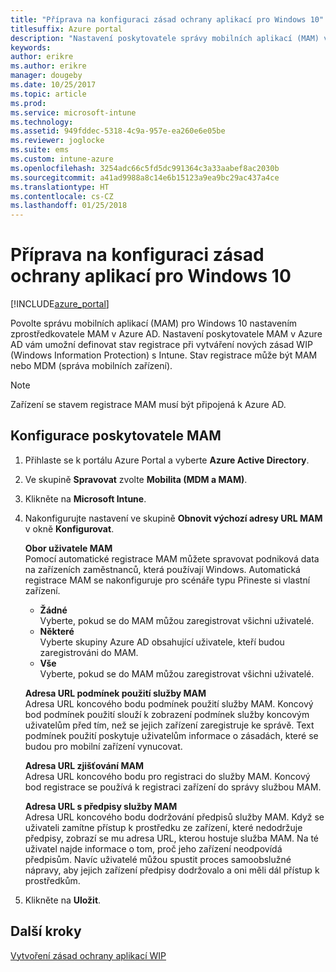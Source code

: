 ```yaml
---
title: "Příprava na konfiguraci zásad ochrany aplikací pro Windows 10"
titlesuffix: Azure portal
description: "Nastavení poskytovatele správy mobilních aplikací (MAM) v Azure AD"
keywords: 
author: erikre
ms.author: erikre
manager: dougeby
ms.date: 10/25/2017
ms.topic: article
ms.prod: 
ms.service: microsoft-intune
ms.technology: 
ms.assetid: 949fddec-5318-4c9a-957e-ea260e6e05be
ms.reviewer: joglocke
ms.suite: ems
ms.custom: intune-azure
ms.openlocfilehash: 3254adc66c5fd5dc991364c3a33aabef8ac2030b
ms.sourcegitcommit: a41ad9988a8c14e6b15123a9ea9bc29ac437a4ce
ms.translationtype: HT
ms.contentlocale: cs-CZ
ms.lasthandoff: 01/25/2018
---
```

# <a name="get-ready-to-configure-app-protection-policies-for-windows-10"></a>Příprava na konfiguraci zásad ochrany aplikací pro Windows 10

[!INCLUDE[azure_portal](./includes/azure_portal.md)]

Povolte správu mobilních aplikací (MAM) pro Windows 10 nastavením zprostředkovatele MAM v Azure AD. Nastavení poskytovatele MAM v Azure AD vám umožní definovat stav registrace při vytváření nových zásad WIP (Windows Information Protection) s Intune. Stav registrace může být MAM nebo MDM (správa mobilních zařízení).

> [!NOTE]
> Zařízení se stavem registrace MAM musí být připojená k Azure AD.

## <a name="to-configure-the-mam-provider"></a>Konfigurace poskytovatele MAM

1. Přihlaste se k portálu Azure Portal a vyberte **Azure Active Directory**.

2. Ve skupině **Spravovat** zvolte **Mobilita (MDM a MAM)**.

3. Klikněte na **Microsoft Intune**.

4. Nakonfigurujte nastavení ve skupině **Obnovit výchozí adresy URL MAM** v okně **Konfigurovat**.

    **Obor uživatele MAM**  
      Pomocí automatické registrace MAM můžete spravovat podniková data na zařízeních zaměstnanců, která používají Windows. Automatická registrace MAM se nakonfiguruje pro scénáře typu Přineste si vlastní zařízení.<ul><li>**Žádné**<br>Vyberte, pokud se do MAM můžou zaregistrovat všichni uživatelé.</li><li>**Některé**<br>Vyberte skupiny Azure AD obsahující uživatele, kteří budou zaregistrováni do MAM.</li><li>**Vše**<br>Vyberte, pokud se do MAM můžou zaregistrovat všichni uživatelé.</li></ul>

    **Adresa URL podmínek použití služby MAM**  
     Adresa URL koncového bodu podmínek použití služby MAM. Koncový bod podmínek použití slouží k zobrazení podmínek služby koncovým uživatelům před tím, než se jejich zařízení zaregistruje ke správě. Text podmínek použití poskytuje uživatelům informace o zásadách, které se budou pro mobilní zařízení vynucovat.

    **Adresa URL zjišťování MAM**  
    Adresa URL koncového bodu pro registraci do služby MAM. Koncový bod registrace se používá k registraci zařízení do správy službou MAM.

    **Adresa URL s předpisy služby MAM**  
      Adresa URL koncového bodu dodržování předpisů služby MAM. Když se uživateli zamítne přístup k prostředku ze zařízení, které nedodržuje předpisy, zobrazí se mu adresa URL, kterou hostuje služba MAM. Na té uživatel najde informace o tom, proč jeho zařízení neodpovídá předpisům. Navíc uživatelé můžou spustit proces samoobslužné nápravy, aby jejich zařízení předpisy dodržovalo a oni měli dál přístup k prostředkům.

5.  Klikněte na **Uložit**.

## <a name="next-steps"></a>Další kroky

[Vytvoření zásad ochrany aplikací WIP](windows-information-protection-policy-create.md)
